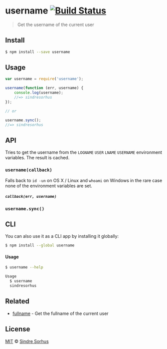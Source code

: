 # username [![Build Status](https://travis-ci.org/sindresorhus/username.svg?branch=master)](https://travis-ci.org/sindresorhus/username)

> Get the username of the current user


## Install

```bash
$ npm install --save username
```


## Usage

```js
var username = require('username');

username(function (err, username) {
	console.log(username);
	//=> sindresorhus
});

// or

username.sync();
//=> sindresorhus
```


## API

Tries to get the username from the `LOGNAME` `USER` `LNAME` `USERNAME` environment variables. The result is cached.

### `username(callback)`

Falls back to `id -un` on OS X / Linux and `whoami` on Windows in the rare case none of the environment variables are set.

##### `callback(err, username)`

### `username.sync()`


## CLI

You can also use it as a CLI app by installing it globally:

```bash
$ npm install --global username
```

#### Usage

```bash
$ username --help

Usage
  $ username
  sindresorhus
```


## Related

- [fullname](https://github.com/sindresorhus/fullname) - Get the fullname of the current user


## License

[MIT](http://opensource.org/licenses/MIT) © [Sindre Sorhus](http://sindresorhus.com)
